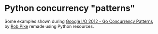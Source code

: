 # Python concurrency "patterns"

Some examples shown during [Google I/O 2012 - Go Concurrency Patterns](https://yewtu.be/watch?v=f6kdp27TYZs) by [Rob Pike](http://genius.cat-v.org/rob-pike/) remade using Python resources.
